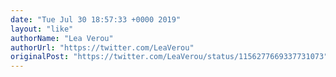 ```yaml
---
date: "Tue Jul 30 18:57:33 +0000 2019"
layout: "like"
authorName: "Lea Verou"
authorUrl: "https://twitter.com/LeaVerou"
originalPost: "https://twitter.com/LeaVerou/status/1156277669337731073"
---
```

